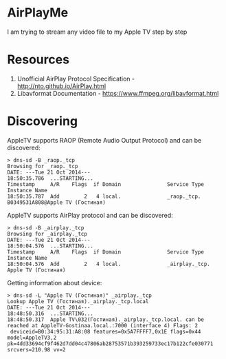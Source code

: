 AirPlayMe
=========

I am trying to stream any video file to my Apple TV step by step

Resources
=========

1. Unofficial AirPlay Protocol Specification - http://nto.github.io/AirPlay.html
2. Libavformat Documentation - https://www.ffmpeg.org/libavformat.html

Discovering
=========

AppleTV supports RAOP (Remote Audio Output Protocol) and can be discovered:
```
> dns-sd -B _raop._tcp
Browsing for _raop._tcp
DATE: ---Tue 21 Oct 2014---
18:50:35.786  ...STARTING...
Timestamp     A/R    Flags  if Domain               Service Type         Instance Name
18:50:35.787  Add        2   4 local.               _raop._tcp.          B0349531A808@Apple TV (Гостиная)
```

AppleTV supports AirPlay protocol and can be discovered:
```
> dns-sd -B _airplay._tcp
Browsing for _airplay._tcp
DATE: ---Tue 21 Oct 2014---
18:50:04.576  ...STARTING...
Timestamp     A/R    Flags  if Domain               Service Type         Instance Name
18:50:04.576  Add        2   4 local.               _airplay._tcp.       Apple TV (Гостиная)
```

Getting information about device:
```
> dns-sd -L "Apple TV (Гостиная)" _airplay._tcp
Lookup Apple TV (Гостиная)._airplay._tcp.local
DATE: ---Tue 21 Oct 2014---
18:48:50.316  ...STARTING...
18:48:50.317  Apple TV\032(Гостиная)._airplay._tcp.local. can be reached at AppleTV-Gostinaa.local.:7000 (interface 4) Flags: 2
 deviceid=B0:34:95:31:A8:08 features=0x5A7FFFF7,0x1E flags=0x44 model=AppleTV3,2 pk=4dd33694cf9f462d7dd04c47806ab28753571b393259733ec17b122cfe030771 srcvers=210.98 vv=2
```
